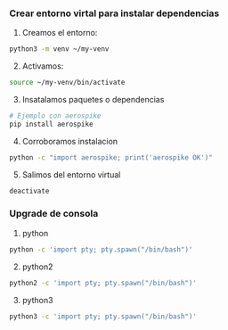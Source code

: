 ### Crear entorno virtal para instalar dependencias

1. Creamos el entorno:

```bash
python3 -m venv ~/my-venv
```
2. Activamos:

```bash
source ~/my-venv/bin/activate
```

3. Insatalamos paquetes o dependencias

```bash
# Ejemplo con aerospike
pip install aerospike
```

4. Corroboramos instalacion

```bash
python -c "import aerospike; print('aerospike OK')"
```

5. Salimos del entorno virtual

```bash
deactivate
```

### Upgrade de consola

1. python

```bash
python -c 'import pty; pty.spawn("/bin/bash")'
```

2. python2

```bash
python2 -c 'import pty; pty.spawn("/bin/bash")'
```

3. python3

```bash
python3 -c 'import pty; pty.spawn("/bin/bash")'
```

